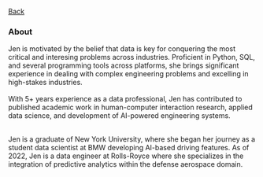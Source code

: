 [Back](https://zenjen-devs.github.io)

### About

<p align="left">
Jen is motivated by the belief that data is key for conquering the most critical and interesing problems across industries. Proficient in Python, SQL, and several programming tools across platforms, she brings significant experience in dealing with complex engineering problems and excelling in high-stakes industries.

  <br>
  <br>
With 5+ years experience as a data professional, Jen has contributed to published academic work in human-computer interaction research, applied data science, and development of AI-powered engineering systems.
<br>
  <br>
  
Jen is a graduate of New York University, where she began her journey as a student data scientist at BMW developing AI-based driving features. As of 2022, Jen is a data engineer at Rolls-Royce where she specializes in the integration of predictive analytics within the defense aerospace domain.
  <br><br>






  

  </p>


